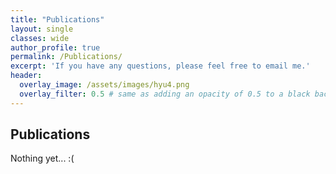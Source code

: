 ```yaml
---
title: "Publications"
layout: single
classes: wide
author_profile: true
permalink: /Publications/
excerpt: 'If you have any questions, please feel free to email me.'
header:
  overlay_image: /assets/images/hyu4.png
  overlay_filter: 0.5 # same as adding an opacity of 0.5 to a black background
---
```


## Publications

Nothing yet... :(